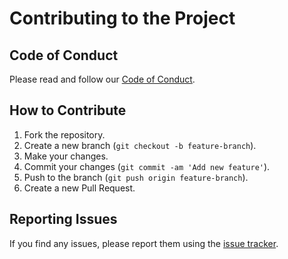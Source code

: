 # Contributing to the Project

## Code of Conduct
Please read and follow our [Code of Conduct](CODE_OF_CONDUCT.md).

## How to Contribute
1. Fork the repository.
2. Create a new branch (`git checkout -b feature-branch`).
3. Make your changes.
4. Commit your changes (`git commit -am 'Add new feature'`).
5. Push to the branch (`git push origin feature-branch`).
6. Create a new Pull Request.

## Reporting Issues
If you find any issues, please report them using the [issue tracker](https://github.com/your-repo/issues).
